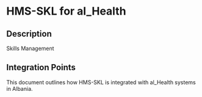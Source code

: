 # HMS-SKL for al_Health

## Description

Skills Management

## Integration Points

This document outlines how HMS-SKL is integrated with al_Health systems in Albania.
